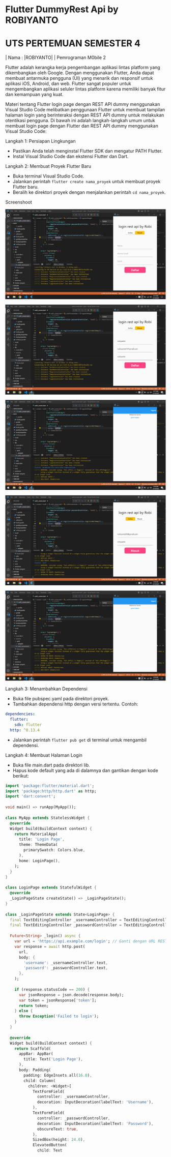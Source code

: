 # Flutter DummyRest Api by ROBIYANTO
# UTS PERTEMUAN SEMESTER 4

| Nama : |ROBIYANTO|                  |
Pemrograman M0bile 2 


Flutter adalah kerangka kerja pengembangan aplikasi lintas platform yang dikembangkan oleh Google. Dengan menggunakan Flutter, Anda dapat membuat antarmuka pengguna (UI) yang menarik dan responsif untuk aplikasi iOS, Android, dan web. Flutter sangat populer untuk mengembangkan aplikasi seluler lintas platform karena memiliki banyak fitur dan kemampuan yang kuat.

Materi tentang Flutter login page dengan REST API dummy menggunakan Visual Studio Code melibatkan penggunaan Flutter untuk membuat tampilan halaman login yang berinteraksi dengan REST API dummy untuk melakukan otentikasi pengguna. Di bawah ini adalah langkah-langkah umum untuk membuat login page dengan Flutter dan REST API dummy menggunakan Visual Studio Code:

Langkah 1: Persiapan Lingkungan
- Pastikan Anda telah menginstal Flutter SDK dan mengatur PATH Flutter.
- Instal Visual Studio Code dan ekstensi Flutter dan Dart.

Langkah 2: Membuat Proyek Flutter Baru
- Buka terminal Visual Studio Code.
- Jalankan perintah `flutter create nama_proyek` untuk membuat proyek Flutter baru.
- Beralih ke direktori proyek dengan menjalankan perintah `cd nama_proyek`.

<p>Screenshoot</P>

![Gambar 1](gambar/g1.png)

![Gambar 2](gambar/g2.png)

![Gambar 3](gambar/g3.png)

![Gambar 4](gambar/g4.png)

![Gambar 5](gambar/g5.png)

Langkah 3: Menambahkan Dependensi
- Buka file pubspec.yaml pada direktori proyek.
- Tambahkan dependensi http dengan versi tertentu. Contoh:
```yaml
dependencies:
  flutter:
    sdk: flutter
  http: ^0.13.4
```
- Jalankan perintah `flutter pub get` di terminal untuk mengambil dependensi.

Langkah 4: Membuat Halaman Login
- Buka file main.dart pada direktori lib.
- Hapus kode default yang ada di dalamnya dan gantikan dengan kode berikut:
```dart
import 'package:flutter/material.dart';
import 'package:http/http.dart' as http;
import 'dart:convert';

void main() => runApp(MyApp());

class MyApp extends StatelessWidget {
  @override
  Widget build(BuildContext context) {
    return MaterialApp(
      title: 'Login Page',
      theme: ThemeData(
        primarySwatch: Colors.blue,
      ),
      home: LoginPage(),
    );
  }
}

class LoginPage extends StatefulWidget {
  @override
  _LoginPageState createState() => _LoginPageState();
}

class _LoginPageState extends State<LoginPage> {
  final TextEditingController _usernameController = TextEditingController();
  final TextEditingController _passwordController = TextEditingController();

  Future<String> _login() async {
    var url = 'https://api.example.com/login'; // Ganti dengan URL REST API Anda
    var response = await http.post(
      url,
      body: {
        'username': _usernameController.text,
        'password': _passwordController.text,
      },
    );

    if (response.statusCode == 200) {
      var jsonResponse = json.decode(response.body);
      var token = jsonResponse['token'];
      return token;
    } else {
      throw Exception('Failed to login');
    }
  }

  @override
  Widget build(BuildContext context) {
    return Scaffold(
      appBar: AppBar(
        title: Text('Login Page'),
      ),
      body: Padding(
        padding: EdgeInsets.all(16.0),
        child: Column(
          children: <Widget>[
            TextFormField(
              controller: _usernameController,
              decoration: InputDecoration(labelText: 'Username'),
            ),
            TextFormField(
              controller: _passwordController,
              decoration: InputDecoration(labelText: 'Password'),
              obscureText: true,
            ),
            SizedBox(height: 24.0),
            ElevatedButton(
              child: Text 


